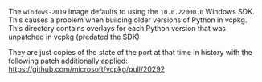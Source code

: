 The `windows-2019` image defaults to using the `10.0.22000.0` Windows SDK. This causes a problem when building older versions of Python in vcpkg. This directory contains overlays for each Python version that was unpatched in vcpkg (predated the SDK)

They are just copies of the state of the port at that time in history with the following patch additionally applied: https://github.com/microsoft/vcpkg/pull/20292
